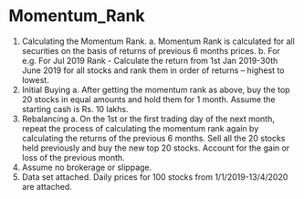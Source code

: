 # Momentum_Rank

1. Calculating the Momentum Rank.
a. Momentum Rank is calculated for all securities on the basis of returns of previous 6
months prices.
b. For e.g. For Jul 2019 Rank - Calculate the return from 1st Jan 2019-30th June 2019 for
all stocks and rank them in order of returns – highest to lowest.
2. Initial Buying
a. After getting the momentum rank as above, buy the top 20 stocks in equal amounts
and hold them for 1 month. Assume the starting cash is Rs. 10 lakhs.
3. Rebalancing
a. On the 1st or the first trading day of the next month, repeat the process of
calculating the momentum rank again by calculating the returns of the previous 6
months. Sell all the 20 stocks held previously and buy the new top 20 stocks.
Account for the gain or loss of the previous month.
4. Assume no brokerage or slippage.
5. Data set attached. Daily prices for 100 stocks from 1/1/2019-13/4/2020 are attached.

